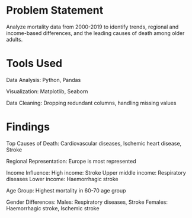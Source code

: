 # Problem Statement
Analyze mortality data from 2000-2019 to identify trends, regional and income-based differences, and the leading causes of death among older adults.

# Tools Used
Data Analysis: Python, Pandas

Visualization: Matplotlib, Seaborn

Data Cleaning: Dropping redundant columns, handling missing values

# Findings
Top Causes of Death: Cardiovascular diseases, Ischemic heart disease, Stroke

Regional Representation: Europe is most represented

Income Influence:
    High income: Stroke
    Upper middle income: Respiratory diseases
    Lower income: Haemorrhagic stroke

Age Group: Highest mortality in 60-70 age group

Gender Differences:
    Males: Respiratory diseases, Stroke
    Females: Haemorrhagic stroke, Ischemic stroke
